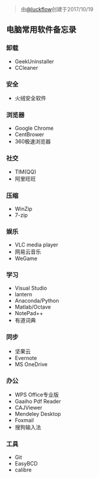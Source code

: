 > 由[@luckflow](https://github.com/luckflow)创建于2017/10/19

## 电脑常用软件备忘录

### 卸载
* GeekUninstaller
* CCleaner

### 安全
* 火绒安全软件

### 浏览器
* Google Chrome
* CentBrower
* 360极速浏览器

### 社交
* TIM(QQ)
* 阿里旺旺

### 压缩
* WinZip
* 7-zip

### 娱乐
* VLC media player
* 网易云音乐
* WeGame

### 学习
* Visual Studio
* lantern
* Anaconda/Python
* Matlab/Octave
* NotePad++
* 有道词典

### 同步
* 坚果云
* Evernote
* MS OneDrive

### 办公
* WPS Office专业版
* Gaaiho Pdf Reader
* CAJViewer
* Mendeley Desktop
* Foxmail
* 搜狗输入法

### 工具
* Git
* EasyBCD
* calibre
